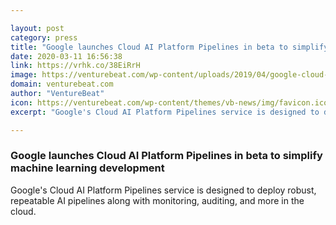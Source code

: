 ```yaml
---

layout: post
category: press
title: "Google launches Cloud AI Platform Pipelines in beta to simplify machine learning development"
date: 2020-03-11 16:56:38
link: https://vrhk.co/38EiRrH
image: https://venturebeat.com/wp-content/uploads/2019/04/google-cloud-2-e1576177709339.jpg?w=1200&strip=all
domain: venturebeat.com
author: "VentureBeat"
icon: https://venturebeat.com/wp-content/themes/vb-news/img/favicon.ico
excerpt: "Google's Cloud AI Platform Pipelines service is designed to deploy robust, repeatable AI pipelines along with monitoring, auditing, and more in the cloud."

---
```


### Google launches Cloud AI Platform Pipelines in beta to simplify machine learning development

Google's Cloud AI Platform Pipelines service is designed to deploy robust, repeatable AI pipelines along with monitoring, auditing, and more in the cloud.